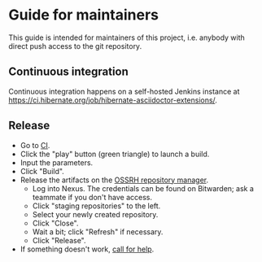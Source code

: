Guide for maintainers
====

This guide is intended for maintainers of this project,
i.e. anybody with direct push access to the git repository.

## Continuous integration

Continuous integration happens on a self-hosted Jenkins instance at https://ci.hibernate.org/job/hibernate-asciidoctor-extensions/.

## Release

* Go to [CI](https://ci.hibernate.org/job/hibernate-asciidoctor-extensions/).
* Click the "play" button (green triangle) to launch a build.
* Input the parameters.
* Click "Build".
* Release the artifacts on the [OSSRH repository manager](https://oss.sonatype.org/#stagingRepositories).
  * Log into Nexus. The credentials can be found on Bitwarden; ask a teammate if you don't have access.
  * Click "staging repositories" to the left.
  * Select your newly created repository.
  * Click "Close".
  * Wait a bit; click "Refresh" if necessary.
  * Click "Release".
* If something doesn't work, [call for help](https://hibernate.org/community/#contribute).
